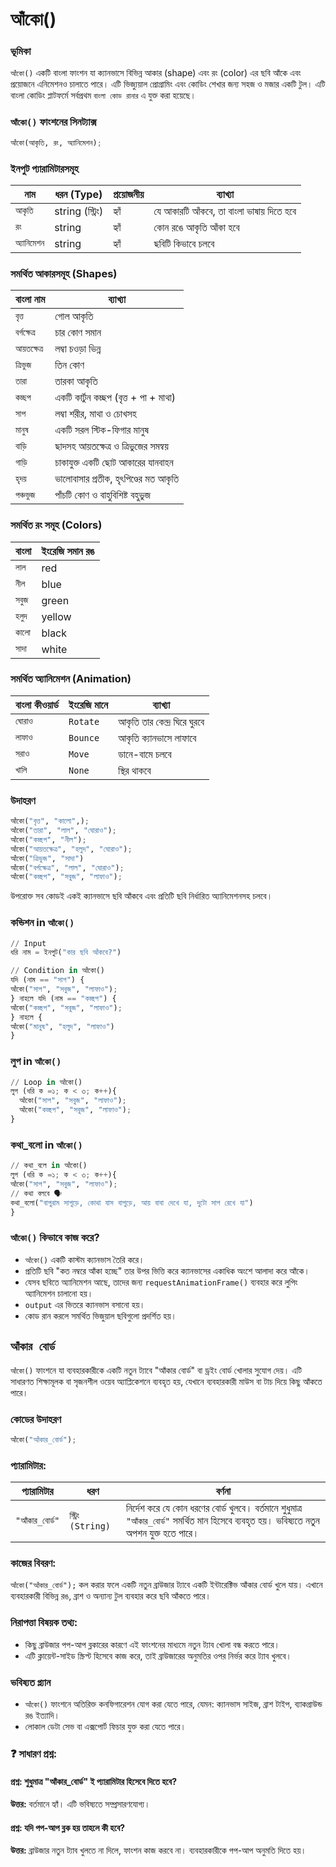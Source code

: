 # আঁকো()

### ভূমিকা

```আঁকো()``` একটি বাংলা ফাংশন যা ক্যানভাসে বিভিন্ন আকার (shape) এবং রং (color) এর ছবি আঁকে এবং প্রয়োজনে এনিমেশনও চালাতে পারে। এটি ভিজ্যুয়াল প্রোগ্রামিং এবং কোডিং শেখার জন্য সহজ ও মজার একটি টুল। এটি বাংলা কোডিং প্লাটফর্মে সর্বপ্রথম `বাংলা কোড রানার` এ যুক্ত করা হয়েছে।

### `আঁকো()` ফাংশনের সিনট্যাক্স

```py
আঁকো(আকৃতি, রং, অ্যানিমেশন);
```

### ইনপুট প্যারামিটারসমূহ

| নাম          | ধরন (Type)       | প্রয়োজনীয় | ব্যাখ্যা                                  |
| ------------ | ---------------- | ----------- | ----------------------------------------- |
| `আকৃতি`      | string (স্ট্রিং) |  হ্যাঁ     | যে আকারটি আঁকবে, তা বাংলা ভাষায় দিতে হবে |
| `রং`         | string           |  হ্যাঁ     | কোন রঙে আকৃতি আঁকা হবে                    |
| `অ্যানিমেশন` | string           |  হ্যাঁ  | ছবিটি কিভাবে চলবে               |


### সমর্থিত আকারসমূহ (Shapes)

| বাংলা নাম     | ব্যাখ্যা                               |
| ------------- | -------------------------------------- |
| `বৃত্ত`       | গোল আকৃতি                              |
| `বর্গক্ষেত্র` | চার কোণ সমান                           |
| `আয়তক্ষেত্র`  | লম্বা চওড়া ভিন্ন                       |
| `ত্রিভুজ`     | তিন কোণ                                |
| `তারা`        | তারকা আকৃতি                            |
| `কচ্ছপ`       | একটি কার্টুন কচ্ছপ (বৃত্ত + পা + মাথা) |
| `সাপ`         | লম্বা শরীর, মাথা ও চোখসহ   |
| `মানুষ`       | একটি সরল স্টিক-ফিগার মানুষ             |
| `বাড়ি`        | ছাদসহ আয়তক্ষেত্র ও ত্রিভুজের সমন্বয়    |
| `গাড়ি`        | চাকাযুক্ত একটি ছোট আকারের যানবাহন      |
| `হৃদয়`        | ভালোবাসার প্রতীক, হৃৎপিণ্ডের মত আকৃতি  |
| `পঞ্চভুজ`     | পাঁচটি কোণ ও বাহুবিশিষ্ট বহুভুজ |


### সমর্থিত রং সমূহ (Colors)

| বাংলা  | ইংরেজি সমান রঙ |
| ------ | -------------- |
| `লাল`  | red            |
| `নীল`  | blue           |
| `সবুজ` | green          |
| `হলুদ` | yellow         |
| `কালো` | black          |
| `সাদা` | white          |

### সমর্থিত অ্যানিমেশন (Animation)

| বাংলা কীওয়ার্ড | ইংরেজি মানে | ব্যাখ্যা                     |
| --------------- | ----------- | ---------------------------- |
| `ঘোরাও`         | ```Rotate```      | আকৃতি তার কেন্দ্র ঘিরে ঘুরবে |
| `লাফাও`         | ```Bounce```      | আকৃতি ক্যানভাসে লাফাবে       |
| `সরাও`          | ```Move```        | ডানে-বামে চলবে               |
| ```খালি```    | ```None```       | স্থির থাকবে                  |


### উদাহরণ

```py
আঁকো("বৃত্ত", "কালো",);
আঁকো("তারা", "লাল", "ঘোরাও");
আঁকো("কচ্ছপ", "নীল");
আঁকো("আয়তক্ষেত্র", "হলুদ", "ঘোরাও");
আঁকো("ত্রিভুজ", "সাদা")
আঁকো("বর্গক্ষেত্র", "লাল", "ঘোরাও");
আঁকো("কচ্ছপ", "সবুজ", "লাফাও");
```
উপরোক্ত সব কোডই একই ক্যানভাসে ছবি আঁকবে এবং প্রতিটি ছবি নির্ধারিত অ্যানিমেশনসহ চলবে।

### কন্ডিশন in `আঁকো()`
```py
// Input
ধরি নাম = ইনপুট("কার ছবি আঁকবে?")

// Condition in আঁকো()
যদি (নাম == "সাপ") {
আঁকো("সাপ", "সবুজ", "লাফাও");
} নাহলে যদি (নাম == "কচ্ছপ") {
আঁকো("কচ্ছপ", "সবুজ", "লাফাও");
} নাহলে {
আঁকো("মানুষ", "হলুদ", "লাফাও")
}
```
### লুপ in `আঁকো()`
```py
// Loop in আঁকো()
লুপ (ধরি ক =১; ক < ৩; ক++){
  আঁকো("সাপ", "সবুজ", "লাফাও");
  আঁকো("কচ্ছপ", "সবুজ", "লাফাও");
}
```
### কথা_বলো in `আঁকো()`
```py
// কথা_বলে in আঁকো()
লুপ (ধরি ক =১; ক < ৩; ক++){
আঁকো("সাপ", "সবুজ", "লাফাও");
// কথা বলবে 🗣️
কথা_বলো("বাপুরাম সাপুড়ে, কোথা যাস বাপুড়ে, আয় বাবা দেখে যা, দুটো সাপ রেখে যা")
}
```

### `আঁকো()` কিভাবে কাজ করে?

* `আঁকো()` একটি কাস্টম ক্যানভাস তৈরি করে।
* প্রতিটি ছবি "কত নম্বরে আঁকা হচ্ছে" তার উপর ভিত্তি করে ক্যানভাসের একাধিক অংশে আলাদা করে আঁকে।
* যেসব ছবিতে অ্যানিমেশন আছে, তাদের জন্য `requestAnimationFrame()` ব্যবহার করে লুপিং অ্যানিমেশন চালানো হয়।
* `output` এর ভিতরে ক্যানভাস বসানো হয়।
* কোড রান করলে সমর্থিত ভিজুয়াল ছবিগুলো প্রদর্শিত হয়।


## `আঁকার বোর্ড`

`আঁকো()` ফাংশনে যা ব্যবহারকারীকে একটি নতুন ট্যাবে "আঁকার বোর্ড" বা ড্রইং বোর্ড খোলার সুযোগ দেয়। এটি সাধারণত শিক্ষামূলক বা সৃজনশীল ওয়েব অ্যাপ্লিকেশনে ব্যবহৃত হয়, যেখানে ব্যবহারকারী মাউস বা টাচ দিয়ে কিছু আঁকতে পারে।

### কোডের উদাহরণ 

```py
আঁকো("আঁকার_বোর্ড");
```

### প্যারামিটার:

| প্যারামিটার     | ধরণ                | বর্ণনা                                                                                                                                     |
| --------------- | ------------------ | ------------------------------------------------------------------------------------------------------------------------------------------ |
| `"আঁকার_বোর্ড"` | `স্ট্রিং (String)` | নির্দেশ করে যে কোন ধরণের বোর্ড খুলবে। বর্তমানে শুধুমাত্র `"আঁকার_বোর্ড"` সমর্থিত মান হিসেবে ব্যবহৃত হয়। ভবিষ্যতে নতুন অপশন যুক্ত হতে পারে। |


### কাজের বিবরণ:

`আঁকো("আঁকার_বোর্ড");` কল করার ফলে একটি নতুন ব্রাউজার ট্যাবে একটি ইন্টারেক্টিভ আঁকার বোর্ড খুলে যায়। এখানে ব্যবহারকারী বিভিন্ন রঙ, ব্রাশ ও অন্যান্য টুল ব্যবহার করে ছবি আঁকতে পারে।

### নিরাপত্তা বিষয়ক তথ্য:

* কিছু ব্রাউজার পপ-আপ ব্লকারের কারণে এই ফাংশনের মাধ্যমে নতুন ট্যাব খোলা বন্ধ করতে পারে।
* এটি ক্লায়েন্ট-সাইড স্ক্রিপ্ট হিসেবে কাজ করে, তাই ব্রাউজারের অনুমতির ওপর নির্ভর করে ট্যাব খুলবে।

### ভবিষ্যত প্ল্যান

* `আঁকো()` ফাংশনে অতিরিক্ত কনফিগারেশন যোগ করা যেতে পারে, যেমন: ক্যানভাস সাইজ, ব্রাশ টাইপ, ব্যাকগ্রাউন্ড রঙ ইত্যাদি।
* লোকাল ডেটা সেভ বা এক্সপোর্ট ফিচার যুক্ত করা যেতে পারে।

### ❓ সাধারণ প্রশ্ন:

#### প্রশ্ন: শুধুমাত্র "আঁকার_বোর্ড" ই প্যারামিটার হিসেবে দিতে হবে?

**উত্তর:** বর্তমানে হ্যাঁ। এটি ভবিষ্যতে সম্প্রসারণযোগ্য।

#### প্রশ্ন: যদি পপ-আপ ব্লক হয় তাহলে কী হবে?

**উত্তর:** ব্রাউজার নতুন ট্যাব খুলতে না দিলে, ফাংশন কাজ করবে না। ব্যবহারকারীকে পপ-আপ অনুমতি দিতে হয়।

